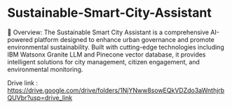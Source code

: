 # Sustainable-Smart-City-Assistant
🌟 Overview:
          The Sustainable Smart City Assistant is a comprehensive AI-powered platform designed to enhance urban governance and promote environmental sustainability. Built with cutting-edge technologies including IBM Watsonx Granite LLM and Pinecone vector database, it provides intelligent solutions for city management, citizen engagement, and environmental monitoring.


Drive link : https://drive.google.com/drive/folders/1NjYNww8sowEQkVDZdo3aWnthjrbQUVbr?usp=drive_link
